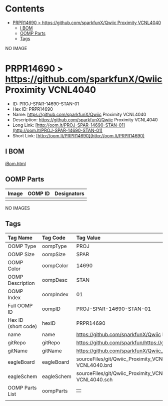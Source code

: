 



Contents
========

* [PRPR14690 > https://github.com/sparkfunX/Qwiic Proximity VCNL4040](#prpr14690--httpsgithubcomsparkfunxqwiic-proximity-vcnl4040)
	* [I BOM](#i-bom)
	* [OOMP Parts](#oomp-parts)
	* [Tags](#tags)
  
NO IMAGE  
# PRPR14690 > https://github.com/sparkfunX/Qwiic Proximity VCNL4040

- ID: PROJ-SPAR-14690-STAN-01
- Hex ID: PRPR14690
- Name: https://github.com/sparkfunX/Qwiic Proximity VCNL4040
- Description: https://github.com/sparkfunX/Qwiic Proximity VCNL4040
- Long Link: [http://oom.lt/PROJ-SPAR-14690-STAN-01](http://oom.lt/PROJ-SPAR-14690-STAN-01)
- Short Link: [http://oom.lt/PRPR14690](http://oom.lt/PRPR14690)

## I BOM
  
[iBom.html](https://htmlpreview.github.io/?https://github.com/oomlout/oomlout_OOMP_projects_V2/blob/main/PROJ/SPAR/14690/STAN/01/ibom.html)
## OOMP Parts
  

|Image|OOMP ID|Designators|
| :--- | :--- | :--- |
||||
  
NO IMAGES  
## Tags
  

|Tag Name|Tag Code|Tag Value|
| :--- | :--- | :--- |
|OOMP Type|oompType|PROJ|
|OOMP Size|oompSize|SPAR|
|OOMP Color|oompColor|14690|
|OOMP Description|oompDesc|STAN|
|OOMP Index|oompIndex|01|
|Full OOMP ID|oompID|PROJ-SPAR-14690-STAN-01|
|Hex ID (short code)|hexID|PRPR14690|
|name|name|https://github.com/sparkfunX/Qwiic Proximity VCNL4040|
|gitRepo|gitRepo|https://github.com/sparkfun/https://github.com/sparkfunX/Qwiic_Proximity_VCNL4040|
|gitName|gitName|https://github.com/sparkfunX/Qwiic_Proximity_VCNL4040|
|eagleBoard|eagleBoard|sourceFiles/git/Qwiic_Proximity_VCNL4040/Hardware/Qwiic Proximity Sensor - VCNL4040.brd|
|eagleSchem|eagleSchem|sourceFiles/git/Qwiic_Proximity_VCNL4040/Hardware/Qwiic Proximity Sensor - VCNL4040.sch|
|OOMP Parts List|oompParts|<table><tr><td></td></tr></table>|
||||
